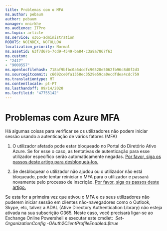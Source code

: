 ```yaml
---
title: Problemas com o MFA
ms.author: pebaum
author: pebaum
manager: mnirkhe
ms.audience: ITPro
ms.topic: article
ms.service: o365-administration
ROBOTS: NOINDEX, NOFOLLOW
localization_priority: Normal
ms.assetid: 63f7d676-7cd9-4549-ba84-c3a8a7867f63
ms.custom:
- "2417"
- "9000557"
ms.openlocfilehash: 718af9bfbc0a64cdfc96528e5062fb96c8d0f2d3
ms.sourcegitcommit: c6692ce0fa1358ec3529e59ca0ecdfdea4cdc759
ms.translationtype: MT
ms.contentlocale: pt-PT
ms.lasthandoff: 09/14/2020
ms.locfileid: "47755142"
---
```

# <a name="issues-with-azure-mfa"></a>Problemas com Azure MFA
Há algumas coisas para verificar se os utilizadores não podem iniciar sessão usando a autenticação de vários fatores (MFA)

1. O utilizador afetado pode estar bloqueado no Portal do Diretório Ativo Azure. Se for esse o caso, as tentativas de autenticação para esse utilizador específico serão automaticamente negadas. [Por favor, siga os passos deste artigo para desbloqueá-los.](https://docs.microsoft.com/azure/active-directory/authentication/howto-mfa-mfasettings#block-and-unblock-users)

2. Se desbloquear o utilizador não ajudou ou o utilizador não está bloqueado, pode tentar reiniciar o MFA para o utilizador e passará novamente pelo processo de inscrição. [Por favor, siga os passos deste artigo.](https://docs.microsoft.com/azure/active-directory/authentication/howto-mfa-userdevicesettings#require-users-to-provide-contact-methods-again)

Se esta for a primeira vez que ativou o MFA e os seus utilizadores não puderem iniciar sessão em clientes não-navegadores como o Outlook, Skype, etc, talvez a ADAL (Ative Directory Authentication Library) não esteja ativada na sua subscrição O365. Neste caso, você precisará ligar-se ao Exchange Online Powershell e executar este cmdlet:  *Set-OrganizationConfig -OAuth2ClientProfileEnabled:$true*